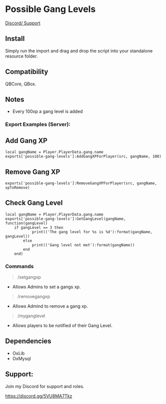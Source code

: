 # Possible Gang Levels

[Discord/ Support](https://discord.gg/Gnb2S7uAdG)

## Install

Simply run the import and drag and drop the script into your standalone resource folder.

## Compatibility
QBCore, QBox.

## Notes

- Every 100xp a gang level is added

### Export Examples (Server):

## Add Gang XP
```
local gangName = Player.PlayerData.gang.name
exports['possible-gang-levels']:AddGangXPForPlayer(src, gangName, 100)
```

## Remove Gang XP
```
exports['possible-gang-levels']:RemoveGangXPForPlayer(src, gangName, xpToRemove)
```
## Check Gang Level
```
local gangName = Player.PlayerData.gang.name
exports['possible-gang-levels']:GetGangLevel(gangName, function(gangLevel)
    if gangLevel == 3 then
            print(('The gang level for %s is %d'):format(gangName, gangLevel))
        else
            print(('Gang level not met'):format(gangName))
        end
    end)
```

### Commands

> /setgangxp 
- Allows Admins to set a gangs xp.
> /removegangxp
- Allows Admind to remove a gang xp.
> /myganglevel 
- Allows players to be notified of their Gang Level.

## Dependencies
- OxLib
- OxMysql

## Support:

Join my Discord for support and roles.

https://discord.gg/5VU8MA7Tkz